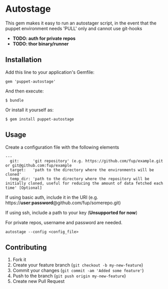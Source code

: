 # Autostage

This gem makes it easy to run an autostager script, in the event that the puppet environment needs 'PULL' only and cannot use git-hooks

* **TODO: auth for private repos**
* **TODO: thor binary/runner**

## Installation

Add this line to your application's Gemfile:

    gem 'puppet-autostage'

And then execute:

    $ bundle

Or install it yourself as:

    $ gem install puppet-autostage

## Usage

Create a configuration file with the following elements
```
---
  git:      'git repository' (e.g. https://github.com/fup/example.git or git@github.com:fup/example
  target:   'path to the directory where the environments will be cloned'
  temp_dir: 'path to the directory where the repository will be initially cloned, useful for reducing the amount of data fetched each time' [Optional]
```
If using basic auth, include it in the URI (e.g. https://**user**:**password**@github.com/fup/somerepo.git)

If using ssh, include a path to your key (**Unsupported for now**)

For private repos, username and password are needed.

```shell
autostage --config <config_file>
```
## Contributing

1. Fork it
2. Create your feature branch (`git checkout -b my-new-feature`)
3. Commit your changes (`git commit -am 'Added some feature'`)
4. Push to the branch (`git push origin my-new-feature`)
5. Create new Pull Request
